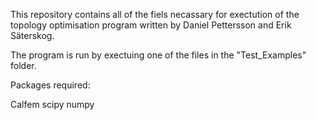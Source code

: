 This repository contains all of the fiels necassary for exectution of the topology optimisation program written by Daniel Pettersson and Erik Säterskog.

The program is run by exectuing one of the files in the "Test_Examples" folder.


Packages required:

Calfem
scipy
numpy




